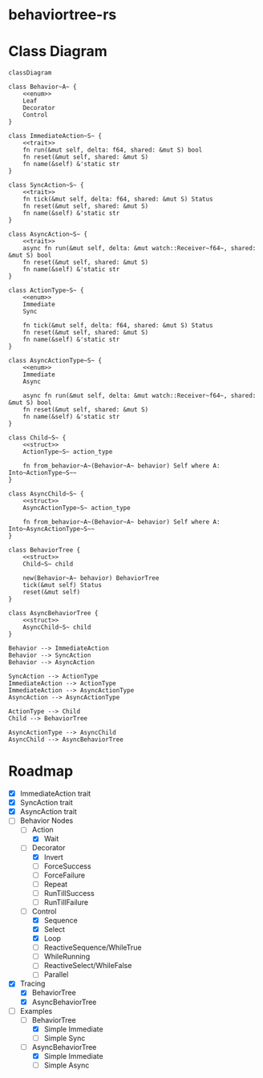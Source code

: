 # behaviortree-rs

# Class Diagram

```mermaid
classDiagram

class Behavior~A~ {
    <<enum>>
    Leaf
    Decorator
    Control
}

class ImmediateAction~S~ {
    <<trait>>
    fn run(&mut self, delta: f64, shared: &mut S) bool
    fn reset(&mut self, shared: &mut S)
    fn name(&self) &'static str
}

class SyncAction~S~ {
    <<trait>>
    fn tick(&mut self, delta: f64, shared: &mut S) Status
    fn reset(&mut self, shared: &mut S)
    fn name(&self) &'static str
}

class AsyncAction~S~ {
    <<trait>>
    async fn run(&mut self, delta: &mut watch::Receiver~f64~, shared: &mut S) bool
    fn reset(&mut self, shared: &mut S)
    fn name(&self) &'static str
}

class ActionType~S~ {
    <<enum>>
    Immediate
    Sync

    fn tick(&mut self, delta: f64, shared: &mut S) Status
    fn reset(&mut self, shared: &mut S)
    fn name(&self) &'static str
}

class AsyncActionType~S~ {
    <<enum>>
    Immediate
    Async

    async fn run(&mut self, delta: &mut watch::Receiver~f64~, shared: &mut S) bool
    fn reset(&mut self, shared: &mut S)
    fn name(&self) &'static str
}

class Child~S~ {
    <<struct>>
    ActionType~S~ action_type

    fn from_behavior~A~(Behavior~A~ behavior) Self where A: Into~ActionType~S~~
}

class AsyncChild~S~ {
    <<struct>>
    AsyncActionType~S~ action_type

    fn from_behavior~A~(Behavior~A~ behavior) Self where A: Into~AsyncActionType~S~~
}

class BehaviorTree {
    <<struct>>
    Child~S~ child

    new(Behavior~A~ behavior) BehaviorTree
    tick(&mut self) Status
    reset(&mut self)
}

class AsyncBehaviorTree {
    <<struct>>
    AsyncChild~S~ child
}

Behavior --> ImmediateAction
Behavior --> SyncAction
Behavior --> AsyncAction

SyncAction --> ActionType
ImmediateAction --> ActionType
ImmediateAction --> AsyncActionType
AsyncAction --> AsyncActionType

ActionType --> Child
Child --> BehaviorTree

AsyncActionType --> AsyncChild
AsyncChild --> AsyncBehaviorTree
```

# Roadmap

- [x] ImmediateAction trait
- [x] SyncAction trait
- [x] AsyncAction trait
- [ ] Behavior Nodes
  - [ ] Action
    - [x] Wait
  - [ ] Decorator
    - [x] Invert
    - [ ] ForceSuccess
    - [ ] ForceFailure
    - [ ] Repeat
    - [ ] RunTillSuccess
    - [ ] RunTillFailure
  - [ ] Control
    - [x] Sequence
    - [x] Select
    - [x] Loop
    - [ ] ReactiveSequence/WhileTrue
    - [ ] WhileRunning
    - [ ] ReactiveSelect/WhileFalse
    - [ ] Parallel
- [x] Tracing
  - [x] BehaviorTree
  - [x] AsyncBehaviorTree
- [ ] Examples
  - [ ] BehaviorTree
    - [x] Simple Immediate
    - [ ] Simple Sync
  - [ ] AsyncBehaviorTree
    - [x] Simple Immediate
    - [ ] Simple Async
